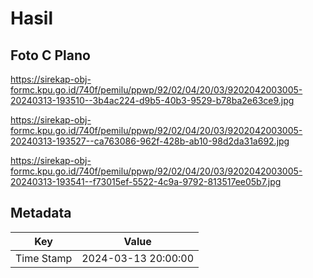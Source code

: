 # Hasil

## Foto C Plano

https://sirekap-obj-formc.kpu.go.id/740f/pemilu/ppwp/92/02/04/20/03/9202042003005-20240313-193510--3b4ac224-d9b5-40b3-9529-b78ba2e63ce9.jpg

https://sirekap-obj-formc.kpu.go.id/740f/pemilu/ppwp/92/02/04/20/03/9202042003005-20240313-193527--ca763086-962f-428b-ab10-98d2da31a692.jpg

https://sirekap-obj-formc.kpu.go.id/740f/pemilu/ppwp/92/02/04/20/03/9202042003005-20240313-193541--f73015ef-5522-4c9a-9792-813517ee05b7.jpg


## Metadata

| Key        | Value               |
| ---------- | ------------------- |
| Time Stamp | 2024-03-13 20:00:00 |



